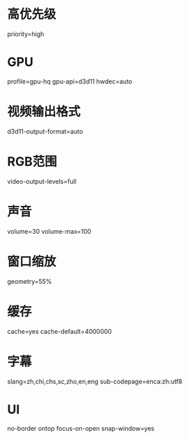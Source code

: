 # 高优先级
priority=high

# GPU
profile=gpu-hq
gpu-api=d3d11
hwdec=auto

# 视频输出格式
d3d11-output-format=auto

# RGB范围
video-output-levels=full

# 声音
volume=30
volume-max=100

# 窗口缩放
geometry=55%

# 缓存
cache=yes
cache-default=4000000

# 字幕
slang=zh,chi,chs,sc,zho,en,eng
sub-codepage=enca:zh:utf8

# UI
no-border
ontop
focus-on-open
snap-window=yes
